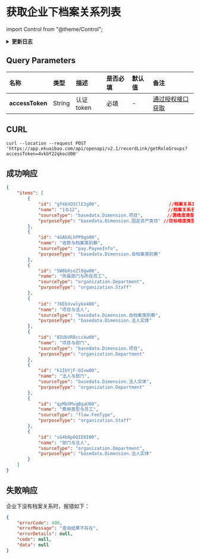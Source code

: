 # 获取企业下档案关系列表

import Control from "@theme/Control";

<Control
method="POST"
url="/api/openapi/v2.1/recordLink/getRoleGroups"
/>

<details>
  <summary><b>更新日志</b></summary>
  <div>
    <a href="https://docs.ekuaibao.com/docs/open-api/notice/update-log" target="_blank"><b>1.3.0</b></a> -> 🚀 接口升级 <b>v2.1</b> 版本，优化了报错输出。<br/>
  </div>
</details>

## Query Parameters

| 名称 | 类型 | 描述 | 是否必填 | 默认值 | 备注 |
| :--- | :--- | :--- | :--- |:--- | :--- |
| **accessToken** | String | 认证token | 必填 | - | [通过授权接口获取](/docs/open-api/getting-started/auth) |

## CURL
```shell
curl --location --request POST 'https://app.ekuaibao.com/api/openapi/v2.1/recordLink/getRoleGroups?accessToken=4vkbY22qkocU00'
```

## 成功响应
```json
{
    "items": [
        {
            "id": "gf4bVQSClE3g00",                          //档案关系ID
            "name": "1与12",                                 //档案关系名称
            "sourceType": "basedata.Dimension.项目",         //源维度类型
            "purposeType": "basedata.Dimension.固定资产类目" //目标维度类型
        },
        {
            "id": "4GAbXLhPP0go00",
            "name": "收款与档案类别蔡",
            "sourceType": "pay.PayeeInfo",
            "purposeType": "basedata.Dimension.自档案类别蔡"
        },
        {
            "id": "5W8bXsoZl8gw00",
            "name": "所属部门与所在员工",
            "sourceType": "organization.Department",
            "purposeType": "organization.Staff"
        },
        {
            "id": "76EbVvwlyke400",
            "name": "项目与法人",
            "sourceType": "basedata.Dimension.自档案类别蔡",
            "purposeType": "basedata.Dimension.法人实体"
        },
        {
            "id": "8IUbVR8ccckw00",
            "name": "项目与部门",
            "sourceType": "basedata.Dimension.项目",
            "purposeType": "organization.Department"
        },
        {
            "id": "k1IbYjF-GIvw00",
            "name": "法人与部门",
            "sourceType": "basedata.Dimension.法人实体",
            "purposeType": "organization.Department"
        },
        {
            "id": "qyMbXMvgBgaU00",
            "name": "费用类型与员工",
            "sourceType": "flow.FeeType",
            "purposeType": "organization.Staff"
        },
        {
            "id": "sG4bXpOQIE0I00",
            "name": "部门与法人",
            "sourceType": "organization.Department",
            "purposeType": "basedata.Dimension.法人实体"
        }
    ]
}
```

## 失败响应
企业下没有档案关系时，报错如下：
```json
{
    "errorCode": 400,
    "errorMessage": "查询结果不存在",
    "errorDetails": null,
    "code": null,
    "data": null
}
```